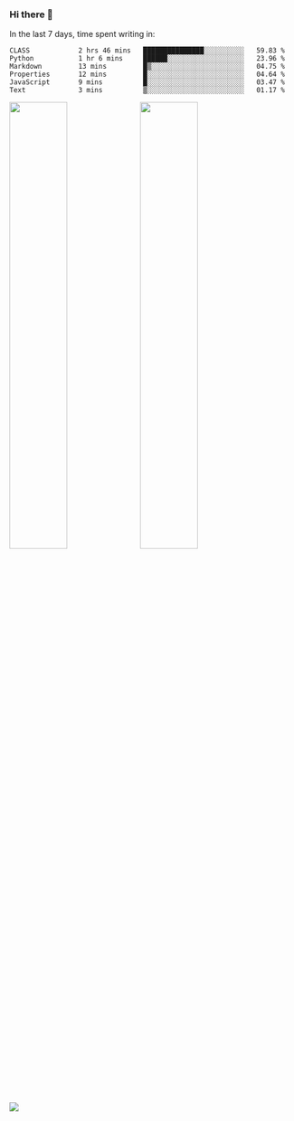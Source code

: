 ### Hi there 👋

In the last 7 days, time spent writing in:

<!--START_SECTION:waka-->

```text
CLASS            2 hrs 46 mins   ███████████████░░░░░░░░░░   59.83 %
Python           1 hr 6 mins     ██████░░░░░░░░░░░░░░░░░░░   23.96 %
Markdown         13 mins         █▒░░░░░░░░░░░░░░░░░░░░░░░   04.75 %
Properties       12 mins         █░░░░░░░░░░░░░░░░░░░░░░░░   04.64 %
JavaScript       9 mins          █░░░░░░░░░░░░░░░░░░░░░░░░   03.47 %
Text             3 mins          ▒░░░░░░░░░░░░░░░░░░░░░░░░   01.17 %
```

<!--END_SECTION:waka-->

<img src="https://wakatime.com/share/@jimtje/5d0c92de-08f8-4a72-8f2f-6a9693d1e318.svg" width=45% height=45%> <img src="https://wakatime.com/share/@jimtje/501498ae-bda5-4da7-a89d-b40bcdd5556d.svg" width=45% height=45%>

![](https://hit.yhype.me/github/profile?user_id=43537315)
